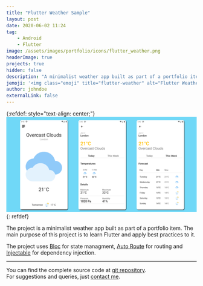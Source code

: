 ```yaml
---
title: "Flutter Weather Sample"
layout: post
date: 2020-06-02 11:24
tag:
    - Android
    - Flutter
image: /assets/images/portfolio/icons/flutter_weather.png
headerImage: true
projects: true
hidden: false
description: "A minimalist weather app built as part of a portfolio item"
jemoji: '<img class="emoji" title="flutter-weather" alt="Flutter Weather" src="/assets/images/portfolio/icons/flutter_weather.png" height="20" width="20" align="absmiddle">'
author: johndoe
externalLink: false
---
```


{:refdef: style="text-align: center;"}
![Flutter Sample](/assets/images/portfolio/flutter-weather-app.png)
{: refdef}

The project is a minimalist weather app built as part of a portfolio item. The main purpose of this project is to learn Flutter and apply best practices to it.

The project uses [Bloc](https://pub.dev/packages/bloc) for state managment, [Auto Route](https://pub.dev/packages/auto_route) for routing and [Injectable](https://pub.dev/packages/injectable) for dependency injection.

---

You can find the complete source code at [git repository](https://github.com/xuhaibahmad/Flutter-Weather-App).<br/>
For suggestions and queries, just [contact me](http://linkedin.com/in/xuhaibahmad).

